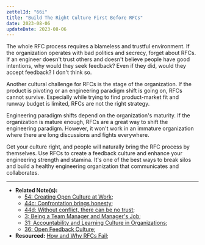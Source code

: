```yaml
---
zettelId: "66i"
title: "Build The Right Culture First Before RFCs"
date: 2023-08-06
updateDate: 2023-08-06
---
```



The whole RFC process requires a blameless and trustful environment. If the organization operates with bad politics and secrecy, forget about RFCs. If an engineer doesn't trust others and doesn't believe people have good intentions, why would they seek feedback? Even if they did, would they accept feedback? I don't think so.

Another cultural challenge for RFCs is the stage of the organization. If the product is pivoting or an engineering paradigm shift is going on, RFCs cannot survive. Especially while trying to find product-market fit and runway budget is limited, RFCs are not the right strategy.

Engineering paradigm shifts depend on the organization's maturity. If the organization is mature enough, RFCs are a great way to shift the engineering paradigm. However, it won't work in an immature organization where there are long discussions and fights everywhere.

Get your culture right, and people will naturally bring the RFC process by themselves. Use RFCs to create a feedback culture and enhance your engineering strength and stamina. It's one of the best ways to break silos and build a healthy engineering organization that communicates and collaborates.

---

- **Related Note(s):**
  - [54: Creating Open Culture at Work](/notes/54/);
  - [44c: Confrontation brings honesty](/notes/44c/);
  - [44d: Without conflict, there can be no trust](/notes/44d/);
  - [3: Being a Team Manager and Manager's Job](/notes/3/);
  - [31: Accountability and Learning Culture in Organizations](/notes/31/);
  - [36: Open Feedback Culture](/notes/36/);
- **Resourced:** [How and Why RFCs Fail](/how-and-why-rfcs-fail/);
